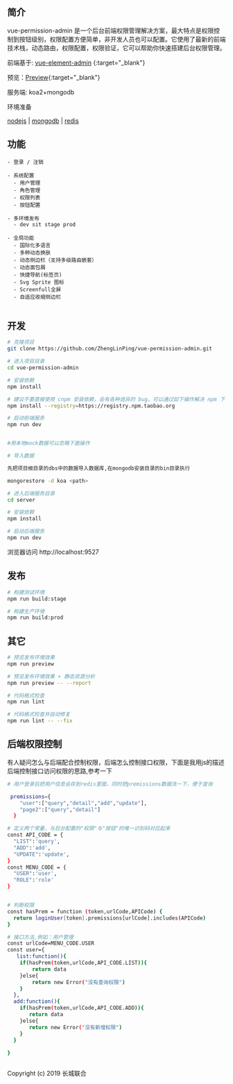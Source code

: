 
## 简介

vue-permission-admin 是一个后台前端权限管理解决方案，最大特点是权限控制到按钮级别，权限配置方便简单，非开发人员也可以配置。它使用了最新的前端技术栈，动态路由，权限配置，权限验证，它可以帮助你快速搭建后台权限管理。

前端基于: [vue-element-admin](https://panjiachen.github.io/vue-element-admin) {:target="_blank"}

预览：[Preview](https://zhenglinping.github.io/vue-permission-admin){:target="_blank"}

服务端: koa2+mongodb

环境准备


[nodejs](http://nodejs.cn/download/) |
[mongodb](https://www.runoob.com/mongodb/mongodb-window-install.html) |
[redis](https://www.runoob.com/redis/redis-install.html)




## 功能

```
- 登录 / 注销

- 系统配置
  - 用户管理
  - 角色管理
  - 权限列表
  - 按钮配置

- 多环境发布
  - dev sit stage prod

- 全局功能
  - 国际化多语言
  - 多种动态换肤
  - 动态侧边栏（支持多级路由嵌套）
  - 动态面包屑
  - 快捷导航(标签页)
  - Svg Sprite 图标
  - Screenfull全屏
  - 自适应收缩侧边栏


```

## 开发

```bash
# 克隆项目
git clone https://github.com/ZhengLinPing/vue-permission-admin.git

# 进入项目目录
cd vue-permission-admin

# 安装依赖
npm install

# 建议不要直接使用 cnpm 安装依赖，会有各种诡异的 bug。可以通过如下操作解决 npm 下载速度慢的问题
npm install --registry=https://registry.npm.taobao.org

# 启动前端服务
npm run dev


#用本地mock数据可以忽略下面操作 

# 导入数据

先把项目根目录的dbs中的数据导入数据库,在mongodb安装目录的bin目录执行

mongorestore -d koa <path>

# 进入后端服务目录
cd server

# 安装依赖
npm install

# 启动后端服务
npm run dev
```

浏览器访问 http://localhost:9527

## 发布

```bash
# 构建测试环境
npm run build:stage

# 构建生产环境
npm run build:prod
```

## 其它

```bash
# 预览发布环境效果
npm run preview

# 预览发布环境效果 + 静态资源分析
npm run preview -- --report

# 代码格式检查
npm run lint

# 代码格式检查并自动修复
npm run lint -- --fix
```

## 后端权限控制
有人疑问怎么与后端配合控制权限，后端怎么控制接口权限，下面是我用js的描述后端控制接口访问权限的思路,参考一下

```bash
# 用户登录后把用户信息会存到redis里面，同时把premissions数据洗一下，便于查询

 premissions={
    "user":["query","detail","add","update"],
    "page2":["query","detail"]
  }

# 定义两个常量，与后台配置的"权限"与"按钮"的唯一识别码对应起来
const API_CODE = {
  "LIST":'query',
  "ADD":'add',
  "UPDATE":'update',
}
const MENU_CODE = {
  "USER":'user',
  "ROLE":'role'
}


# 判断权限
const hasPrem = function (token,urlCode,APICode) {
  return loginUser[token].premissions[urlCode].includes(APICode)
}

# 接口方法,例如：用户管理
const urlCode=MENU_CODE.USER 
const user={
   list:function(){
    if(hasPrem(token,urlCode,API_CODE.LIST)){
        return data
    }else{
        return new Error("没有查询权限")
    }
  },
  add:function(){
    if(hasPrem(token,urlCode,API_CODE.ADD)){
       return data
    }else{
       return new Error("没有新增权限")
    }
  }
  
}



```


Copyright (c) 2019 长城联合
